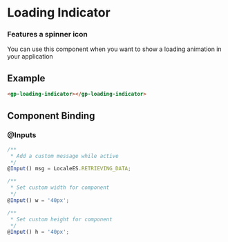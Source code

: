 # Loading Indicator

### Features a spinner icon

You can use this component when you want to show a loading animation in your application

## Example

```html
<gp-loading-indicator></gp-loading-indicator>
```

## Component Binding

### @Inputs

```ts
/**
 * Add a custom message while active
 */
@Input() msg = LocaleES.RETRIEVING_DATA;
```

```ts
/**
 * Set custom width for component
 */
@Input() w = '40px';
```

```ts
/**
 * Set custom height for component
 */
@Input() h = '40px';
```